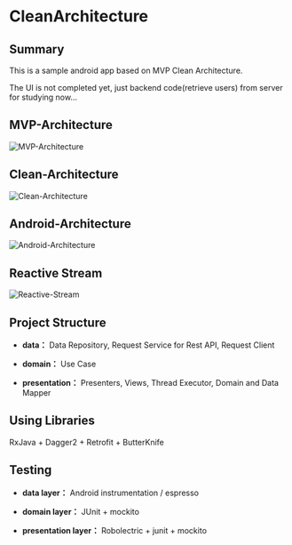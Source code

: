 # CleanArchitecture
**Summary**
-----------------
This is a sample android app based on MVP Clean Architecture.

The UI is not completed yet, just backend code(retrieve users) from server for studying now...

**MVP-Architecture**
-----------------
![MVP-Architecture](http://upload-images.jianshu.io/upload_images/268450-3951595406461dee.png?imageMogr2/auto-orient/strip%7CimageView2/2/w/1240)

**Clean-Architecture**
-----------------
![Clean-Architecture](http://www.jcodecraeer.com/uploads/20150921/1442799178594699.jpg)

**Android-Architecture**
-----------------
![Android-Architecture](http://www.jcodecraeer.com/uploads/20150921/1442799178912704.jpg)

**Reactive Stream**
-----------------
![Reactive-Stream](http://www.jcodecraeer.com/uploads/20150921/1442799526265247.jpg)

**Project Structure**
-----------------
- **data：** Data Repository, Request Service for Rest API, Request Client

- **domain：** Use Case

- **presentation：** Presenters, Views, Thread Executor, Domain and Data Mapper

**Using Libraries**
-----------------
RxJava + Dagger2 + Retrofit + ButterKnife 

**Testing**
-----------------
- **data layer：** Android instrumentation / espresso

- **domain layer：** JUnit + mockito

- **presentation layer：** Robolectric + junit + mockito




